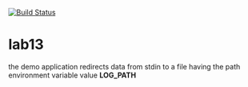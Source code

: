 [![Build Status](https://travis-ci.org/kit10000000/lab13.svg?branch=master)](https://travis-ci.org/kit10000000/lab13)
 # lab13
the demo application redirects data from stdin to a file having the path environment variable value **LOG_PATH**<ESC>
